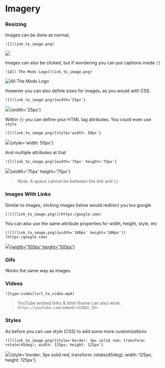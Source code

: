 # Imagery

### Resizing

Images can be done as normal,

`![](link_to_image.png)`

![](../../../assets/images/atm.png)

Images can also be clicked, but if wondering you can put captions inside `[]`

`![All The Mods Logo](link_to_image.png)`

![All The Mods Logo](../../../assets/images/atm.png)

However you can also define sizes for images, as you would with CSS.

`![](link_to_image.png){width='25px'}`

![](../../../assets/images/atm.png){width='25px'}

Within `{}` you can define your HTML tag attributes. You could even use `style`

`![](link_to_image.png){style='width: 50px'}`

![](../../../assets/images/atm.png){style='width: 50px'}

And multiple attributes at that

`![](link_to_image.png){width='75px' height='75px'}`

![](../../../assets/images/atm.png){width='75px' height='75px'}

> Note: A space cannot be between the link and `{}`.

### Images With Links

Similar to images, clicking images below would redirect you too google

`[![](link_to_image.png)](https:/google.com)`

You can also use the same attribute properties for width, height, style, etc

`[![](link_to_image.png){width='100px' height='100px'}](https:/google.com)`

[![](../../../assets/images/atm.png){width='100px' height='100px'}](https:/google.com)

### Gifs

Works the same way as images.

### Videos

`![type:video](url_to_video.mp4)`

> YouTube embed links & html iframe can also work. `https://youtube.com/embed/<VIDEO_ID>`

### Styles

As before you can use style (CSS) to add some more customizations

```
![](link_to_image.png){style='border: 3px solid red; transform: rotate(45deg); width: 125px; height: 125px'}
```

![](../../../assets/images/atm.png){style='border: 3px solid red; transform: rotate(45deg); width: 125px; height: 125px'}


